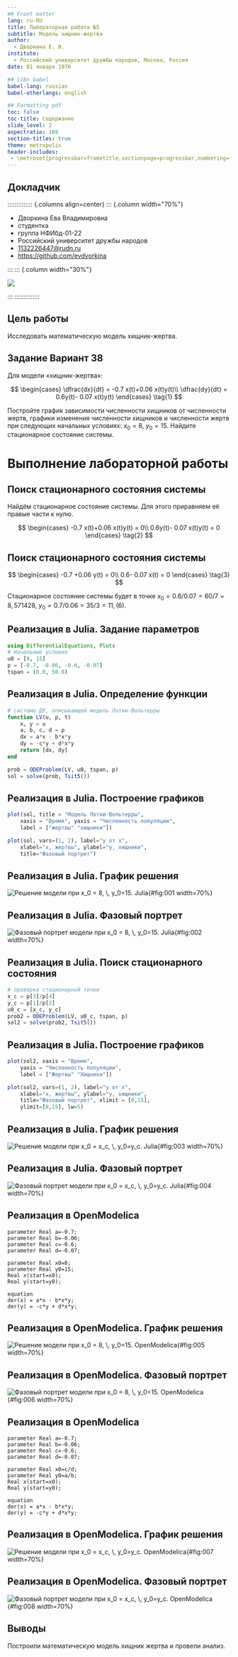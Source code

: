 ```yaml
---
## Front matter
lang: ru-RU
title: Лабораторная работа №5
subtitle: Модель хищник-жертва
author:
  - Дворкина Е. В.
institute:
  - Российский университет дружбы народов, Москва, Россия
date: 01 января 1970

## i18n babel
babel-lang: russian
babel-otherlangs: english

## Formatting pdf
toc: false
toc-title: Содержание
slide_level: 2
aspectratio: 169
section-titles: true
theme: metropolis
header-includes:
 - \metroset{progressbar=frametitle,sectionpage=progressbar,numbering=fraction}
---
```


## Докладчик

:::::::::::::: {.columns align=center}
::: {.column width="70%"}

  * Дворкина Ева Владимировна
  * студентка
  * группа НФИбд-01-22
  * Российский университет дружбы народов
  * [1132226447@rudn.ru](mailto:1132226447@rudn.ru)
  * <https://github.com/evdvorkina>

:::
::: {.column width="30%"}

![](./image/я.jpg)

:::
::::::::::::::

## Цель работы

Исследовать математическую модель хищник-жертва.

## Задание Вариант 38

Для модели «хищник-жертва»:

$$
\begin{cases}
\dfrac{dx}{dt} = -0.7 x(t)+0.06 x(t)y(t)\\
\dfrac{dy}{dt} = 0.6y(t)- 0.07 x(t)y(t)
\end{cases}
\tag{1}
$$

Постройте график зависимости численности хищников от численности жертв, графики изменения численности хищников и численности жертв при следующих начальных условиях: $x_0 = 8$, $y_0 = 15$. Найдите стационарное состояние системы.

# Выполнение лабораторной работы

## Поиск стационарного состояния системы

Найдём стационарное состояние системы. Для этого приравняем её правые части к нулю.

$$
\begin{cases}
  -0.7 x(t)+0.06 x(t)y(t) = 0\\
  0.6y(t)- 0.07 x(t)y(t) = 0
\end{cases}
\tag{2}
$$

## Поиск стационарного состояния системы

$$
\begin{cases}
  -0.7 +0.06 y(t) = 0\\
  0.6- 0.07 x(t) = 0
\end{cases}
\tag{3}
$$

Cтационарное состояние системы будет в точке $x_0 = 0.6/0.07 = 60/7=8,571428$, $y_0 = 0.7/0.06 = 35/3=11,(6)$. 

## Реализация в Julia. Задание параметров

```julia
using DifferentialEquations, Plots
# Начальные условия
u0 = [8, 15]
p = [-0.7, -0.06, -0.6, -0.07]
tspan = (0.0, 50.0)
```

## Реализация в Julia. Определение функции

```julia
# система ДУ, описывающей модель Лотки-Вольтерры
function LV(u, p, t)
    x, y = u
    a, b, c, d = p
    dx = a*x - b*x*y
    dy = -c*y + d*x*y
    return [dx, dy]
end

prob = ODEProblem(LV, u0, tspan, p)
sol = solve(prob, Tsit5())
```

## Реализация в Julia. Построение графиков

```julia
plot(sol, title = "Модель Лотки-Вольтерры", 
    xaxis = "Время", yaxis = "Численность популяции", 
    label = ["жертвы" "хищники"])

plot(sol, vars=(1, 2), label="y от x", 
    xlabel="x, жертвы", ylabel="y, хищники", 
    title="Фазовый портрет")
```

## Реализация в Julia. График решения

![Решение модели при $x_0 = 8, \, y_0=15$. Julia](image/1.PNG){#fig:001 width=70%}

## Реализация в Julia. Фазовый портрет

![Фазовый портрет модели при $x_0 = 8, \, y_0=15$. Julia](image/2.PNG){#fig:002 width=70%}

## Реализация в Julia. Поиск стационарного состояния

```julia
# проверка стационарной точки
x_c = p[3]/p[4]
y_c = p[1]/p[2]
u0_c = [x_c, y_c]
prob2 = ODEProblem(LV, u0_c, tspan, p)
sol2 = solve(prob2, Tsit5())
```

## Реализация в Julia. Построение графиков

```julia
plot(sol2, xaxis = "Время", 
    yaxis = "Численность популяции", 
    label = ["Жертвы" "Хищники"])

plot(sol2, vars=(1, 2), label="y от x", 
    xlabel="x, жертвы", ylabel="y, хищники", 
    title="Фазовый портрет", xlimit = [0,15], 
    ylimit=[0,15], lw=5)
```

## Реализация в Julia. График решения

![Решение модели при $x_0 = x_c, \, y_0=y_c$. Julia](image/3.PNG){#fig:003 width=70%}

## Реализация в Julia. Фазовый портрет

![Фазовый портрет модели при $x_0 = x_c, \, y_0=y_c$. Julia](image/4.PNG){#fig:004 width=70%}

## Реализация в OpenModelica

```Modelica
parameter Real a=-0.7;
parameter Real b=-0.06;
parameter Real c=-0.6;
parameter Real d=-0.07;

parameter Real x0=8;
parameter Real y0=15;
Real x(start=x0);
Real y(start=y0);

equation
der(x) = a*x - b*x*y;
der(y) = -c*y + d*x*y;
```

## Реализация в OpenModelica. График решения

![Решение модели при $x_0 = 8, \, y_0=15$. OpenModelica](image/5.PNG){#fig:005 width=70%}

## Реализация в OpenModelica. Фазовый портрет

![Фазовый портрет модели при $x_0 = 8, \, y_0=15$. OpenModelica](image/6.PNG){#fig:006 width=70%}

## Реализация в OpenModelica

```Modelica
parameter Real a=-0.7;
parameter Real b=-0.06;
parameter Real c=-0.6;
parameter Real d=-0.07;

parameter Real x0=c/d;
parameter Real y0=a/b;
Real x(start=x0);
Real y(start=y0);

equation
der(x) = a*x - b*x*y;
der(y) = -c*y + d*x*y;
```

## Реализация в OpenModelica. График решения

![Решение модели при $x_0 = x_c, \, y_0=y_c$. OpenModelica](image/7.PNG){#fig:007 width=70%}

## Реализация в OpenModelica. Фазовый портрет

![Фазовый портрет модели при $x_0 = x_c, \, y_0=y_c$. OpenModelica](image/8.PNG){#fig:008 width=70%}

## Выводы

Построили математическую модель хищник жертва и провели анализ.


